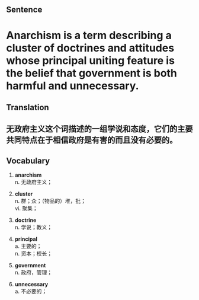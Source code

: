 ## Sentence

<h1>Anarchism is a term describing a cluster of doctrines and attitudes whose principal uniting feature is the belief that government is both harmful and unnecessary.</h1>

## Translation

<h2>无政府主义这个词描述的一组学说和态度，它们的主要共同特点在于相信政府是有害的而且没有必要的。</h2>


## Vocabulary     

1. **anarchism**     
n. 无政府主义；       

2. **cluster**       
n. 群；众；（物品的）堆，批；     
vi. 聚集；     

3. **doctrine**       
n. 学说；教义；      

4. **principal**      
a. 主要的；      
n. 资本；校长；      

5. **government**      
n. 政府，管理；     

6. **unnecessary**       
a. 不必要的；      

